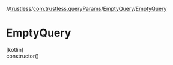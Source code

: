//[trustless](../../../index.md)/[com.trustless.queryParams](../index.md)/[EmptyQuery](index.md)/[EmptyQuery](-empty-query.md)

# EmptyQuery

[kotlin]\
constructor()
